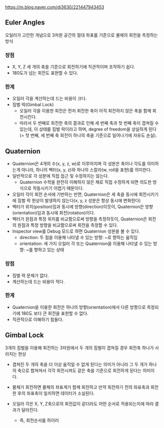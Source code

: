https://m.blog.naver.com/dj3630/221447943453
## Euler Angles

오일러가 고안한 개념으로 3차원 공간의 절대 좌표를 기준으로 물체의 회전을 측정하는 방식

### 장점
- X, Y, Z 세 개의 축을 기준으로 회전하기에 직관적이며 조작하기 쉽다.
- 180도가 넘는 회전도 표현할 수 있다.
### 한계
- 오일러 각을 계산하는데 드는 비용이 크다.
- 짐벌 락(Gimbal Lock)
	- 오일러 각을 이용한 회전은 먼저 회전한 축이 아직 회전하지 않은 축을 함께 회전시킨다.
	- 따라서 두 번째로 회전한 축의 결과로 인해 세 번째 축과 첫 번째 축이 겹쳐질 수 있는데, 이 상태를 짐벌 락이라고 하며, degree of freedom을 상실하게 된다(= 첫 번째, 세 번째 축 회전이 하나의 축을 기준으로 일어나기에 자유도 손실).

## Quaternion

- Quaternion은 4개의 수(x, y, z, w)로 이루어지며 각 성분은 축이나 각도를 의미하는게 아니라, 하나의 벡터(x, y, z)와 하나의 스칼라(w, roll을 표현)를 의미한다.
- 일반적으로 각 성분에 직접 접근 및 수정하지는 않는다.
	- Quaternion 수학을 완전히 이해하지 않은 채로 직접 수정하게 되면 의도한 방식으로 작동시키기 어렵기 때문이다.
- 오일러 각이 회전 순서에 기반하는 반면, Quaternion은 세 축을 동시에 회전시키기에 짐벌 락 현상이 발생하지 않는다(x, y, z 성분은 항상 동시에 변화한다)
- 벡터가 위치(position)임과 동시에 방향(direction)이듯이, Quaternion은 방향(orientation)임과 동시에 회전(rotation)이다.
- 벡터가 원점과 특정 위치를 비교함으로써 방향을 측정하듯이, Quaternion은 회전의 원점과 특정 방향을 비교함으로써 회전을 측정할 수 있다.
- Inspector view를 Debug 모드로 하면 Quaternion 성분을 볼 수 있다.
	- direction: 두 점을 이용해 나타낼 수 있는 방향: ~로 향하는 움직임
	- orientation: 세 가지 오일러 각 또는 Quaternion을 이용해 나타낼 수 있는 방향: ~를 향하고 있는 상태

### 장점
- 짐벌 락 문제가 없다.
- 계산하는데 드는 비용이 적다.
### 한계
- Quaternion을 이용한 회전은 하나의 방향(orientation)에서 다른 방향으로 측정되기에 180도 보다 큰 회전을 표현할 수 없다.
- 직관적으로 이해하기 힘들다.

## Gimbal Lock

3개의 짐벌을 이용해 회전하는 3차원에서 두 개의 짐벌이 겹쳐질 경우 회전축 하나가 사라지는 현상
- 겹쳐진 두 개의 축을 더 이상 움직일 수 없게 된다는 의미가 아니라 그 두 개가 하나의 축으로 합쳐져서 각각 회전시켜도 같은 축을 기준으로 회전하게 된다는 의미이다.

- 물체가 회전하면 물체의 좌표계가 함께 회전하고 만약 회전하기 전의 좌표축과 회전한 후의 좌표축이 일치하면 데이터가 소실된다.
- 오일러 각은 X, Y, Z축으로의 회전값이 같더라도 어떤 순서로 적용되는지에 따라 결과가 달라진다.
	- 즉, 회전순서를 하이러